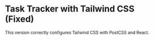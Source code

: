 # Task Tracker with Tailwind CSS (Fixed)
This version correctly configures Tailwind CSS with PostCSS and React.